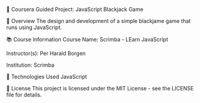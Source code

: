 📘 Coursera Guided Project: JavaScript Blackjack Game

🧠 Overview
The design and development of a simple blackjame game that runs using JavaScript.

📚 Course Information
Course Name: Scrimba - LEarn JavaScript

Instructor(s): Per Harald Borgen

Institution: Scrimba

🔧 Technologies Used
JavaScript

📝 License
This project is licensed under the MIT License - see the LICENSE file for details.
